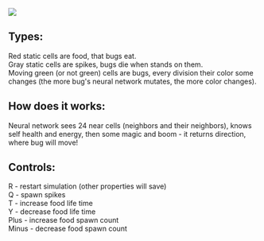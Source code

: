[![](https://img.youtube.com/vi/7xiCRcOfY3E/0.jpg)](https://www.youtube.com/watch?v=7xiCRcOfY3E](https://www.youtube.com/watch?v=7xiCRcOfY3E))

## Types:
Red static cells are food, that bugs eat.<br>
Gray static cells are spikes, bugs die when stands on them.<br>
Moving green (or not green) cells are bugs, every division their color some changes (the more bug's neural network mutates, the more color changes).<br>

## How does it works:
Neural network sees 24 near cells (neighbors and their neighbors), knows self health and energy, then some magic and boom - it returns direction, where bug will move!

## Controls:
R - restart simulation (other properties will save)<br>
Q - spawn spikes<br>
T - increase food life time<br>
Y - decrease food life time<br>
Plus - increase food spawn count<br>
Minus - decrease food spawn count<br>
